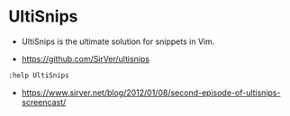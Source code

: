 # UltiSnips

- UltiSnips is the ultimate solution for snippets in Vim.

- https://github.com/SirVer/ultisnips 

```bash
:help UltiSnips

```

- https://www.sirver.net/blog/2012/01/08/second-episode-of-ultisnips-screencast/ 
